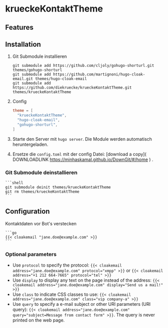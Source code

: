 # krueckeKontaktTheme

## Features

## Installation

1. Git Submodule installieren

    ```shell
    git submodule add https://github.com/cljoly/gohugo-shorturl.git themes/gohugo-shorturl
    git submodule add https://github.com/martignoni/hugo-cloak-email.git themes/hugo-cloak-email
    git submodule add https://github.com/diekruecke/krueckeKontaktTheme.git themes/krueckeKontaktTheme
    ```

2. Config

    ```toml
    theme = [
      "krueckeKontaktTheme",
      "hugo-cloak-email",
      "gohugo-shorturl",
    ]
    ```

3. Starte den Server mit `hugo server`. Die Module werden automatisch heruntergeladen.

4. Ersetze die `config.toml` mit der config Datei: [download a copy]( DOWNLOADLINK https://minhaskamal.github.io/DownGit/#/home ) .

### Git Submodule deinstallieren

    ```shell
    git submodule deinit themes/krueckeKontaktTheme
    git rm themes/krueckeKontaktTheme
    ```


## Configuration

Kontaktdaten vor Bot's verstecken  

    ```go
    {{< cloakemail "jane.doe@example.com" >}}
    ```

### Optional parameters

- Use `protocol` to specify the protocol: `{{< cloakemail address="jane.doe@example.com" protocol="xmpp" >}}` or `{{< cloakemail address="+1 212 664-7665" protocol="tel" >}}`
- Use `display` to display any text on the page instead of the address: `{{< cloakemail address="jane.doe@example.com" display="Send us a mail!" >}}`
- Use `class` to indicate CSS classes to use: `{{< cloakemail address="jane.doe@example.com" class="vip company-a" >}}`
- Use `query` to specify a e-mail subject or other URI parameters (URI query): `{{< cloakemail address="jane.doe@example.com" query="subject=Message from contact form" >}}`. The query is never printed on the web page.